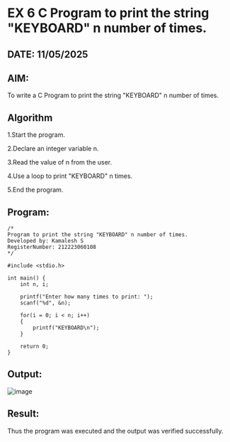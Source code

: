 # EX 6 C Program to print the string "KEYBOARD" n number of times.
## DATE: 11/05/2025
## AIM:
To write a C Program to print the string "KEYBOARD" n number of times.

## Algorithm
1.Start the program.

2.Declare an integer variable n.

3.Read the value of n from the user.

4.Use a loop to print "KEYBOARD" n times.

5.End the program.

## Program:
```
/*
Program to print the string "KEYBOARD" n number of times.
Developed by: Kamalesh S
RegisterNumber: 212223060108
*/

#include <stdio.h>

int main() {
    int n, i;

    printf("Enter how many times to print: ");
    scanf("%d", &n);

    for(i = 0; i < n; i++)
    {
        printf("KEYBOARD\n");
    }

    return 0;
}

```

## Output:

![image](https://github.com/user-attachments/assets/5c80264a-aad7-44d8-be09-02f5a4891949)


## Result:
Thus the program was executed and the output was verified successfully.
